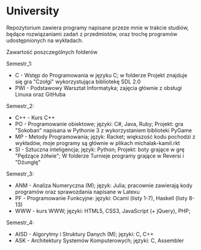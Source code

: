 # University

Repozytorium zawiera programy napisane przeze mnie w trakcie studiów, będące rozwiązaniami zadań z przedmiotów, oraz trochę programów udostępnionych na wykładach.

Zawartość poszczególnych folderów

Semestr_1:
  - C - Wstęp do Programowania w języku C; w folderze Projekt znajduje się gra "Czołgi" wykorzystująca bibliotekę SDL 2.0
  - PWI - Podstawowy Warsztat Informatyka; zajęcia głównie z obsługi Linuxa oraz GitHuba
 
Semestr_2:
  - C++ - Kurs C++
  - PO - Programowanie obiektowe; języki: C#, Java, Ruby; Projekt: gra "Sokoban" napisana w Pythonie 3 z wykorzystaniem biblioteki PyGame
  - MP - Metody Programowania; język: Racket; większość kodu pochodzi z wykładów, moje programy są głównie w plikach michalak-kamil.rkt
  - SI - Sztuczna inteligencja; język: Python; Projekt: boty grające w grę "Pędzące żółwie"; W folderze Turnieje programy grające w Reversi i "Dżunglę"
 
Semestr_3:
  - ANM - Analiza Numeryczna (M); język: Julia; pracownie zawierają kody programów oraz sprawozdania napisane w Latexu
  - PF - Programowanie Funkcyjne: języki: Ocaml (listy 1-7), Haskell (listy 8-13)
  - WWW - kurs WWW; języki: HTML5, CSS3, JavaScript (+ jQuery), PHP;
  
 Semestr_4:
  - AISD - Algorytmy i Struktury Danych (M); języki: C, C++
  - ASK - Architektury Systemów Komputerowych; języki: C, Assembler
  
